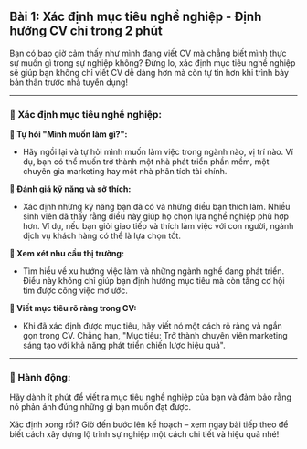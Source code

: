 ## Bài 1: Xác định mục tiêu nghề nghiệp - Định hướng CV chỉ trong 2 phút

Bạn có bao giờ cảm thấy như mình đang viết CV mà chẳng biết mình thực sự muốn gì trong sự nghiệp không? Đừng lo, xác định mục tiêu nghề nghiệp sẽ giúp bạn không chỉ viết CV dễ dàng hơn mà còn tự tin hơn khi trình bày bản thân trước nhà tuyển dụng!

---

### 📌 Xác định mục tiêu nghề nghiệp:

**🔹 Tự hỏi "Mình muốn làm gì?":**
- Hãy ngồi lại và tự hỏi mình muốn làm việc trong ngành nào, vị trí nào. Ví dụ, bạn có thể muốn trở thành một nhà phát triển phần mềm, một chuyên gia marketing hay một nhà phân tích tài chính.

**🔹 Đánh giá kỹ năng và sở thích:**
- Xác định những kỹ năng bạn đã có và những điều bạn thích làm. Nhiều sinh viên đã thấy rằng điều này giúp họ chọn lựa nghề nghiệp phù hợp hơn. Ví dụ, nếu bạn giỏi giao tiếp và thích làm việc với con người, ngành dịch vụ khách hàng có thể là lựa chọn tốt.

**🔹 Xem xét nhu cầu thị trường:**
- Tìm hiểu về xu hướng việc làm và những ngành nghề đang phát triển. Điều này không chỉ giúp bạn định hướng mục tiêu mà còn tăng cơ hội tìm được công việc mơ ước.

**🔹 Viết mục tiêu rõ ràng trong CV:**
- Khi đã xác định được mục tiêu, hãy viết nó một cách rõ ràng và ngắn gọn trong CV. Chẳng hạn, "Mục tiêu: Trở thành chuyên viên marketing sáng tạo với khả năng phát triển chiến lược hiệu quả".

---

### 🚀 Hành động:

Hãy dành ít phút để viết ra mục tiêu nghề nghiệp của bạn và đảm bảo rằng nó phản ánh đúng những gì bạn muốn đạt được.

Xác định xong rồi? Giờ đến bước lên kế hoạch – xem ngay bài tiếp theo để biết cách xây dựng lộ trình sự nghiệp một cách chi tiết và hiệu quả nhé!